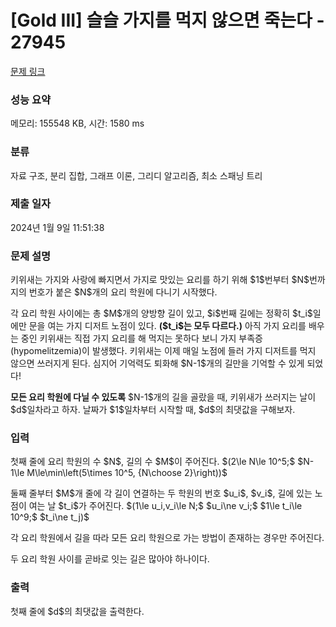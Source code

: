 # [Gold III] 슬슬 가지를 먹지 않으면 죽는다 - 27945 

[문제 링크](https://www.acmicpc.net/problem/27945) 

### 성능 요약

메모리: 155548 KB, 시간: 1580 ms

### 분류

자료 구조, 분리 집합, 그래프 이론, 그리디 알고리즘, 최소 스패닝 트리

### 제출 일자

2024년 1월 9일 11:51:38

### 문제 설명

<p>키위새는 가지와 사랑에 빠지면서 가지로 맛있는 요리를 하기 위해 $1$번부터 $N$번까지의 번호가 붙은 $N$개의 요리 학원에 다니기 시작했다.</p>

<p>각 요리 학원 사이에는 총 $M$개의 양방향 길이 있고, $i$번째 길에는 정확히 $t_i$일에만 문을 여는 가지 디저트 노점이 있다. <strong>($t_i$는 모두 다르다.)</strong> 아직 가지 요리를 배우는 중인 키위새는 직접 가지 요리를 해 먹지는 못하다 보니 가지 부족증(hypomelitzemia)이 발생했다. 키위새는 이제 매일 노점에 들러 가지 디저트를 먹지 않으면 쓰러지게 된다. 심지어 기억력도 퇴화해 $N-1$개의 길만을 기억할 수 있게 되었다!</p>

<p><strong>모든 요리 학원에 다닐 수 있도록</strong> $N-1$개의 길을 골랐을 때, 키위새가 쓰러지는 날이 $d$일차라고 하자. 날짜가 $1$일차부터 시작할 때, $d$의 최댓값을 구해보자.</p>

### 입력 

 <p>첫째 줄에 요리 학원의 수 $N$, 길의 수 $M$이 주어진다. $(2\le N\le 10^5;$ $N-1\le M\le\min\left(5\times 10^5, {N\choose 2}\right))$</p>

<p>둘째 줄부터 $M$개 줄에 각 길이 연결하는 두 학원의 번호 $u_i$, $v_i$, 길에 있는 노점이 여는 날 $t_i$가 주어진다. $(1\le u_i,v_i\le N;$ $u_i\ne v_i;$ $1\le t_i\le 10^9;$ $t_i\ne t_j)$</p>

<p>각 요리 학원에서 길을 따라 모든 요리 학원으로 가는 방법이 존재하는 경우만 주어진다.</p>

<p>두 요리 학원 사이를 곧바로 잇는 길은 많아야 하나이다.</p>

### 출력 

 <p>첫째 줄에 $d$의 최댓값을 출력한다.</p>

